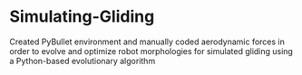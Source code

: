 # Simulating-Gliding
Created PyBullet environment and manually coded aerodynamic forces in order to evolve and optimize robot morphologies for simulated gliding using a Python-based evolutionary algorithm
